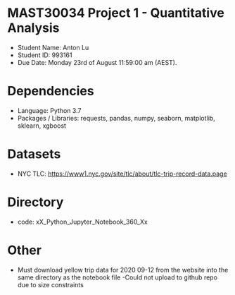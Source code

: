# MAST30034 Project 1 - Quantitative Analysis
- Student Name: Anton Lu    
- Student ID: 993161
- Due Date: Monday 23rd of August 11:59:00 am (AEST).

# Dependencies
- Language: Python 3.7
- Packages / Libraries: requests, pandas, numpy, seaborn, matplotlib, sklearn, xgboost

# Datasets
- NYC TLC: https://www1.nyc.gov/site/tlc/about/tlc-trip-record-data.page

# Directory
- code: xX_Python_Jupyter_Notebook_360_Xx

# Other
- Must download yellow trip data for 2020 09-12 from the website into the same directory as the notebook file
         -Could not upload to github repo due to size constraints
